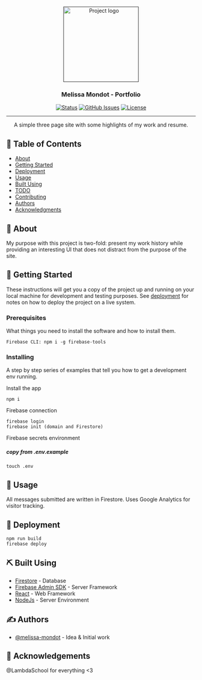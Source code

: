 <p align="center">
  <a href="" rel="noopener">
 <img width=200px height=200px src="https://i.imgur.com/yu1Tivm.png" alt="Project logo"></a>
</p>

<h3 align="center">Melissa Mondot - Portfolio</h3>

<div align="center">

[![Status](https://img.shields.io/badge/status-active-success.svg)]()
[![GitHub Issues](https://img.shields.io/github/issues/melissa-mondot/portfolio)](https://github.com/melissa-mondot/portfolio/issues)
[![License](https://img.shields.io/badge/license-MIT-blue.svg)](/LICENSE)

</div>

---

<p align="center"> A simple three page site with some highlights of my work and resume.
    <br> 
</p>

## 📝 Table of Contents

- [About](#about)
- [Getting Started](#getting_started)
- [Deployment](#deployment)
- [Usage](#usage)
- [Built Using](#built_using)
- [TODO](../TODO.md)
- [Contributing](../CONTRIBUTING.md)
- [Authors](#authors)
- [Acknowledgments](#acknowledgement)

## 🧐 About <a name = "about"></a>

My purpose with this project is two-fold: present my work history while providing an interesting UI that does not distract from the purpose of the site.

## 🏁 Getting Started <a name = "getting_started"></a>

These instructions will get you a copy of the project up and running on your local machine for development and testing purposes. See [deployment](#deployment) for notes on how to deploy the project on a live system.

### Prerequisites

What things you need to install the software and how to install them.

```
Firebase CLI: npm i -g firebase-tools
```

### Installing

A step by step series of examples that tell you how to get a development env running.

Install the app

```
npm i
```

Firebase connection

```
firebase login
firebase init (domain and Firestore)
```

Firebase secrets environment
##### copy from .env.example
```
touch .env
```

## 🎈 Usage <a name="usage"></a>

All messages submitted are written in Firestore.
Uses Google Analytics for visitor tracking.

## 🚀 Deployment <a name = "deployment"></a>

```
npm run build
firebase deploy
```

## ⛏️ Built Using <a name = "built_using"></a>

- [Firestore](https://firebase.google.com/docs/firestore/) - Database
- [Firebase Admin SDK](https://firebase.google.com/docs/admin/setup) - Server Framework
- [React](https://reactjs.org/) - Web Framework
- [NodeJs](https://nodejs.org/en/) - Server Environment

## ✍️ Authors <a name = "authors"></a>

- [@melissa-mondot](https://github.com/melissa-mondot) - Idea & Initial work

## 🎉 Acknowledgements <a name = "acknowledgement"></a>

@LambdaSchool for everything <3
